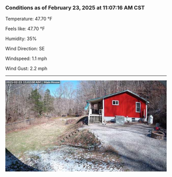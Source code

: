 ### Conditions as of February 23, 2025 at 11:07:16 AM CST 

Temperature: 47.70 &deg;F

Feels like: 47.70 &deg;F

Humidity: 35%

Wind Direction: SE

Windspeed: 1.1 mph

Wind Gust: 2.2 mph

---

<img src="./images/latest.jpeg"/>

